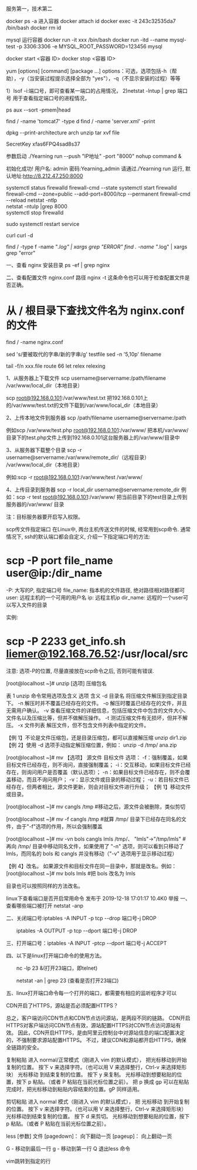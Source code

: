 
服务第一，技术第二

docker ps -a
进入容器
docker attach id 
docker exec -it 243c32535da7 /bin/bash
docker rm id

mysql
运行容器
docker run -it xxx /bin/bash
docker run -itd --name mysql-test -p 3306:3306 -e MYSQL_ROOT_PASSWORD=123456 mysql

docker start <容器 ID>
docker stop <容器 ID>

yum [options] [command] [package ...]
options：可选，选项包括-h（帮助），-y（当安装过程提示选择全部为 "yes"），-q（不显示安装的过程）等等

1）lsof -i:端口号，即可查看某一端口的占用情况，
2)netstat -lntup | grep 端口号 用于查看指定端口号的进程情况，

 ps aux --sort -pmem|head

 find / -name 'tomcat7' -type d 
 find / -name 'server.xml' -print

dpkg --print-architecture
arch
unzip 
tar xvf file

SecretKey xfas6FPQ4sad8s37

参数启动 ./Yearning run --push "IP地址" -port "8000"
nohup command &

初始化成功!
用户名: admin
密码:Yearning_admin
请通过./Yearning run 运行,
默认地址:http://8.212.47.250:8000

systemctl status firewalld
firewall-cmd --state
systemctl start firewalld 
firewall-cmd --zone=public --add-port=8000/tcp --permanent 
firewall-cmd --reload 
netstat -ntlp  
netstat -ntulp |grep 8000   
systemctl stop firewalld 

sudo systemctl restart service

curl 
curl -d


find / -type f -name "*.log" | xargs grep "ERROR"
find . -name "*.log" | xargs grep "error"



一、查看 nginx 安装目录
ps -ef | grep nginx
 
二、查看配置文件 nginx.conf 路径 
nginx -t
这条命令也可以用于检查配置文件是否正确。

# 从 / 根目录下查找文件名为 nginx.conf 的文件
find / -name nginx.conf

sed 's/要被取代的字串/新的字串/g' testfile
sed -n '5,10p' filename 

tail -f/n xxx.file 
route 66
let relex
relexing


1、从服务器上下载文件
scp username@servername:/path/filename /var/www/local_dir（本地目录）

scp root@192.168.0.101:/var/www/test.txt 把192.168.0.101上的/var/www/test.txt的文件下载到/var/www/local_dir（本地目录）

2、上传本地文件到服务器
scp /path/filename username@servername:/path

例如scp /var/www/test.php root@192.168.0.101:/var/www/ 把本机/var/www/目录下的test.php文件上传到192.168.0.101这台服务器上的/var/www/目录中


3、从服务器下载整个目录
scp -r username@servername:/var/www/remote_dir/（远程目录） /var/www/local_dir（本地目录）

例如:scp -r root@192.168.0.101:/var/www/test /var/www/ 

4、上传目录到服务器
scp -r local_dir username@servername:remote_dir
例如：scp -r test root@192.168.0.101:/var/www/ 把当前目录下的test目录上传到服务器的/var/www/ 目录

注：目标服务器要开启写入权限。


scp传文件指定端口
在Linux中, 两台主机传送文件的时候, 经常用到scp命令. 通常情况下, ssh的默认端口都会自定义, 介绍一下指定端口号的方法:
# scp -P port file_name user@ip:/dir_name
-P: 大写的P, 指定端口号
file_name: 指本机的文件路径, 绝对路径相对路径都可
user: 远程主机的一个可用的用户名
ip: 远程主机ip
dir_name: 远程的一个user可以写入文件的目录

实例:
# scp -P 2233 get_info.sh liemer@192.168.76.52:/usr/local/src

注意: 选项-P的位置, 尽量直接放在scp命令之后, 否则可能有错误.

 
 [root@localhost ~]# unzip [选项] 压缩包名


表 1 unzip 命令常用选项及含义
选项	含义
-d 目录名	将压缩文件解压到指定目录下。
-n	解压时并不覆盖已经存在的文件。
-o	解压时覆盖已经存在的文件，并且无需用户确认。
-v	查看压缩文件的详细信息，包括压缩文件中包含的文件大小、文件名以及压缩比等，但并不做解压操作。
-t	测试压缩文件有无损坏，但并不解压。
-x 文件列表	解压文件，但不包含文件列表中指定的文件。


【例 1】不论是文件压缩包，还是目录压缩包，都可以直接解压缩
unzip dir1.zip
【例 2】使用 -d 选项手动指定解压缩位置，例如：
unzip -d /tmp/ ana.zip


[root@localhost ~]# mv 【选项】 源文件 目标文件
选项：
-f：强制覆盖，如果目标文件已经存在，则不询问，直接强制覆盖；
-i：交互移动，如果目标文件已经存在，则询问用户是否覆盖（默认选项）；
-n：如果目标文件已经存在，则不会覆盖移动，而且不询问用户；
-v：显示文件或目录的移动过程；
-u：若目标文件已经存在，但两者相比，源文件更新，则会对目标文件进行升级；
【例 1】移动文件或目录。

[root@localhost ~]# mv cangls /tmp
#移动之后，源文件会被删除，类似剪切

[root@localhost ~]# mv -f cangls /tmp
#就算 /tmp/ 目录下已经存在同名的文件，由于"-f"选项的作用，所以会强制覆盖

[root@localhost ~]# mv -vn bols cangls lmls /tmp/、
"lmls"->"/tmp/lmls"
#再向 /tmp/ 目录中移动同名文件，如果使用了 "-n" 选项，则可以看到只移动了 lmls，而同名的 bols 和 cangls 并没有移动（"-v" 选项用于显示移动过程）

【例 4】改名。
如果源文件和目标文件在同一目录中，那就是改名。例如：
[root@localhost ~]# mv bols lmls
#把 bols 改名为 lmls

目录也可以按照同样的方法改名。



linux下查看端口是否开启常用命令
发布于 2019-12-18 17:01:17
10.4K0
举报
一、查看哪些端口被打开 netstat -anp

二、关闭端口号:iptables -A INPUT -p tcp --drop 端口号-j DROP

　　iptables -A OUTPUT -p tcp --dport 端口号-j DROP

三、打开端口号：iptables -A INPUT -ptcp --dport 端口号-j ACCEPT

四、以下是linux打开端口命令的使用方法。

　　nc -lp 23 &(打开23端口，即telnet)

　　netstat -an | grep 23 (查看是否打开23端口)

五、linux打开端口命令每一个打开的端口，都需要有相应的监听程序才可以


CDN开启了HTTPS，源站是否必须配置HTTPS？

总之，客户端访问CDN节点和CDN节点访问源站，是两段不同的链路。
CDN开启HTTPS对客户端访问CDN节点有效，源站配置HTTPS对CDN节点访问源站有效。
因此，CDN开启HTTPS，是由阿里云控制台中对源站信息的端口配置决定的，不强制要求源站配置HTTPS。
不过，建议CDN和源站都开启HTTPS，确保全链路的安全。



复制粘贴
进入 normal/正常模式（刚进入 vim 的默认模式），
把光标移动到开始复制的位置。
按下 v 来选择字符。（也可以用 V 来选择整行，Ctrl-v 来选择矩形块）
光标移动 到结束复制的位置。
按下 y 来复制。
光标移动到想要粘贴的位置，按下 p 粘贴。（或者 P 粘贴在当前光标位置之前）。
把 p 换成 gp 可以在粘贴完成时，把光标移动到粘贴内容结束的位置。gP 同样适用。



剪切粘贴
进入 normal 模式（刚进入 vim 的默认模式），
把 光标移动 到开始复制的位置。
按下 v 来选择字符。（也可以用 V 来选择整行，Ctrl-v 来选择矩形块）
光标移动到结束复制的位置。
按下 d 来剪切。
光标移动到想要粘贴的位置，按下 p 粘贴。（或者 P 粘贴在当前光标位置之前）。



less [参数] 文件 
[pagedown]： 向下翻动一页
[pageup]： 向上翻动一页

G - 移动到最后一行
g - 移动到第一行
Q 退出less 命令


vim跳转到指定的行
